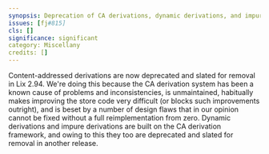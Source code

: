 ```yaml
---
synopsis: Deprecation of CA derivations, dynamic derivations, and impure derivations
issues: [fj#815]
cls: []
significance: significant
category: Miscellany
credits: []
---
```


Content-addressed derivations are now deprecated and slated for removal in Lix 2.94.
We're doing this because the CA derivation system has been a known cause of problems
and inconsistencies, is unmaintained, habitually makes improving the store code very
difficult (or blocks such improvements outright), and is beset by a number of design
flaws that in our opinion cannot be fixed without a full reimplementation from zero.
Dynamic derivations and impure derivations are built on the CA derivation framework,
and owing to this they too are deprecated and slated for removal in another release.
